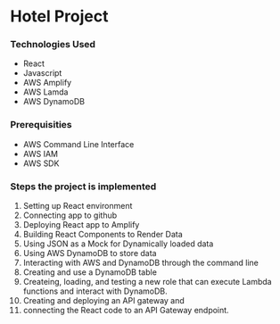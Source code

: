 # Hotel Project

### Technologies Used

- React
- Javascript
- AWS Amplify
- AWS Lamda
- AWS DynamoDB

### Prerequisities

- AWS Command Line Interface
- AWS IAM
- AWS SDK

### Steps the project is implemented

1. Setting up React environment
2. Connecting app to github
3. Deploying React app to Amplify
4. Building React Components to Render Data
5. Using JSON as a Mock for Dynamically loaded data
6. Using AWS DynamoDB to store data
7. Interacting with AWS and DynamoDB through the command line
8. Creating and use a DynamoDB table
9. Createing, loading, and testing a new role that can execute Lambda functions and interact with DynamoDB.
10. Creating and deploying an API gateway and
11. connecting the React code to an API Gateway endpoint.
